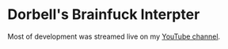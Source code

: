 # Dorbell's Brainfuck Interpter
Most of development was streamed live on my [YouTube channel](https://youtube.com/DingDongDirt/live).
